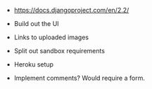 - https://docs.djangoproject.com/en/2.2/

- Build out the UI

- Links to uploaded images

- Split out sandbox requirements

- Heroku setup

- Implement comments? Would require a form.
